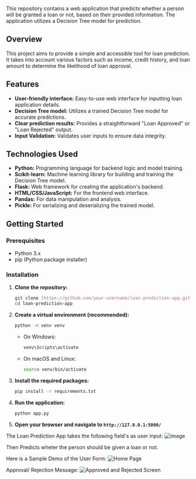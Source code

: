 This repository contains a web application that predicts whether a person will be granted a loan or not, based on their provided information. The application utilizes a Decision Tree model for prediction.

## Overview

This project aims to provide a simple and accessible tool for loan prediction. It takes into account various factors such as income, credit history, and loan amount to determine the likelihood of loan approval.

## Features

* **User-friendly interface:** Easy-to-use web interface for inputting loan application details.
* **Decision Tree model:** Utilizes a trained Decision Tree model for accurate predictions.
* **Clear prediction results:** Provides a straightforward "Loan Approved" or "Loan Rejected" output.
* **Input Validation:** Validates user inputs to ensure data integrity.

## Technologies Used

* **Python:** Programming language for backend logic and model training.
* **Scikit-learn:** Machine learning library for building and training the Decision Tree model.
* **Flask:** Web framework for creating the application's backend.
* **HTML/CSS/JavaScript:** For the frontend web interface.
* **Pandas:** For data manipulation and analysis.
* **Pickle:** For serializing and deserializing the trained model.

## Getting Started

### Prerequisites

* Python 3.x
* pip (Python package installer)

### Installation

1.  **Clone the repository:**

    ```bash
    git clone [https://github.com/your-username/loan-prediction-app.git](https://www.google.com/search?q=https://github.com/your-username/loan-prediction-app.git)
    cd loan-prediction-app
    ```

2.  **Create a virtual environment (recommended):**

    ```bash
    python -m venv venv
    ```

    * On Windows:

        ```bash
        venv\Scripts\activate
        ```

    * On macOS and Linux:

        ```bash
        source venv/bin/activate
        ```

3.  **Install the required packages:**

    ```bash
    pip install -r requirements.txt
    ```

4.  **Run the application:**

    ```bash
    python app.py
    ```

5.  **Open your browser and navigate to `http://127.0.0.1:5000/`**


The Loan Prediction App takes the following field's as user input:
![image](https://github.com/user-attachments/assets/d17c7b17-798f-4b24-a5c9-e083f2679557)


Then Predicts wheter the person should be given a loan or not. 

Here is a Sample Demo of the User Form:
![Home Page](https://github.com/user-attachments/assets/8d4a7028-12b1-4163-8d3e-fc6a36f7fe11)

Approval/ Rejection Message:
![Approved and Rejected Screen](https://github.com/user-attachments/assets/c16fdf10-04b4-46d7-b90d-3a295761bd90)
